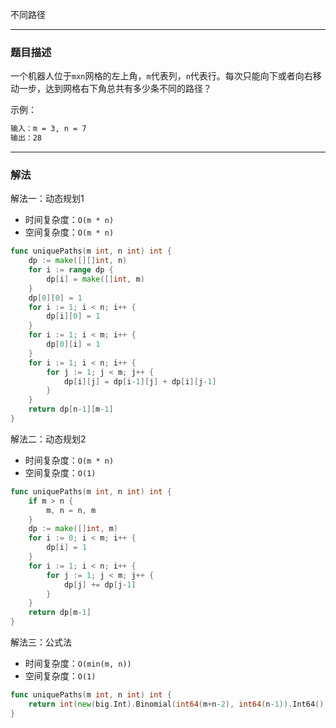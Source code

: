 不同路径

----

### 题目描述

一个机器人位于`mxn`网格的左上角，`m`代表列，`n`代表行。每次只能向下或者向右移动一步，达到网格右下角总共有多少条不同的路径？

示例：

```bash
输入：m = 3, n = 7
输出：28
```

----

### 解法

解法一：动态规划1

- 时间复杂度：`O(m * n)`
- 空间复杂度：`O(m * n)`

```go
func uniquePaths(m int, n int) int {
	dp := make([][]int, n)
	for i := range dp {
		dp[i] = make([]int, m)
	}
	dp[0][0] = 1
	for i := 1; i < n; i++ {
		dp[i][0] = 1
	}
	for i := 1; i < m; i++ {
		dp[0][i] = 1
	}
	for i := 1; i < n; i++ {
		for j := 1; j < m; j++ {
			dp[i][j] = dp[i-1][j] + dp[i][j-1]
		}
	}
	return dp[n-1][m-1]
}
```

解法二：动态规划2

- 时间复杂度：`O(m * n)`
- 空间复杂度：`O(1)`

```go
func uniquePaths(m int, n int) int {
    if m > n {
        m, n = n, m
    }
	dp := make([]int, m)
	for i := 0; i < m; i++ {
		dp[i] = 1
	}
	for i := 1; i < n; i++ {
		for j := 1; j < m; j++ {
			dp[j] += dp[j-1]
		}
	}
	return dp[m-1]
}
```

解法三：公式法

- 时间复杂度：`O(min(m, n))`
- 空间复杂度：`O(1)`

```go
func uniquePaths(m int, n int) int {
    return int(new(big.Int).Binomial(int64(m+n-2), int64(n-1)).Int64())
}
```



